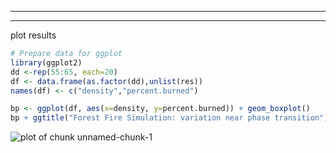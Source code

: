 ---
  ---
  
  plot results
  
  
  ~~~r
  # Prepare data for ggplot
  library(ggplot2)
  dd <-rep(55:65, each=20)
  df <- data.frame(as.factor(dd),unlist(res))
  names(df) <- c("density","percent.burned")
  
  bp <- ggplot(df, aes(x=density, y=percent.burned)) + geom_boxplot()
  bp + ggtitle("Forest Fire Simulation: variation near phase transition")
  ~~~
  
  ![plot of chunk unnamed-chunk-1](/rnetlogo-lesson/images/unnamed-chunk-1-1.png)

